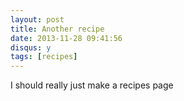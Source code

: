 ```yaml
---
layout: post
title: Another recipe
date: 2013-11-28 09:41:56
disqus: y
tags: [recipes]
---
```


I should really just make a recipes page


